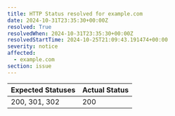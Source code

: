 ```yaml
---
title: HTTP Status resolved for example.com
date: 2024-10-31T23:35:30+00:00Z
resolved: True
resolvedWhen: 2024-10-31T23:35:30+00:00Z
resolvedStartTime: 2024-10-25T21:09:43.191474+00:00
severity: notice
affected:
  - example.com
section: issue
---
```


| Expected Statuses | Actual Status  |
|-------------------|----------------|
| 200, 301, 302 | 200 |
